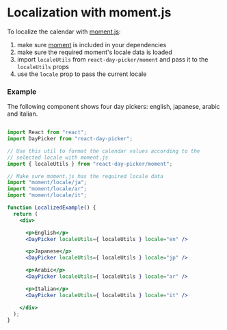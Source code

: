 # Localization with moment.js

To localize the calendar with [moment.js](http://www.momentjs.com):

1. make sure [moment](https://www.npmjs.com/package/moment) is included in your dependencies 
2. make sure the required moment's locale data is loaded
3. import `localeUtils` from `react-day-picker/moment` and pass it to the `localeUtils` props
4. use the `locale` prop to pass the current locale

### Example

The following component shows four day pickers: english, japanese, arabic and italian.

```jsx

import React from "react";
import DayPicker from "react-day-picker";

// Use this util to format the calendar values according to the
// selected locale with moment.js
import { localeUtils } from "react-day-picker/moment";

// Make sure moment.js has the required locale data
import "moment/locale/ja";
import "moment/locale/ar";
import "moment/locale/it";

function LocalizedExample() {
  return (
    <div>

      <p>English</p>
      <DayPicker localeUtils={ localeUtils } locale="en" />

      <p>Japanese</p>
      <DayPicker localeUtils={ localeUtils } locale="jp" />

      <p>Arabic</p>
      <DayPicker localeUtils={ localeUtils } locale="ar" />

      <p>Italian</p>
      <DayPicker localeUtils={ localeUtils } locale="it" />

    </div>
  );
}
```
